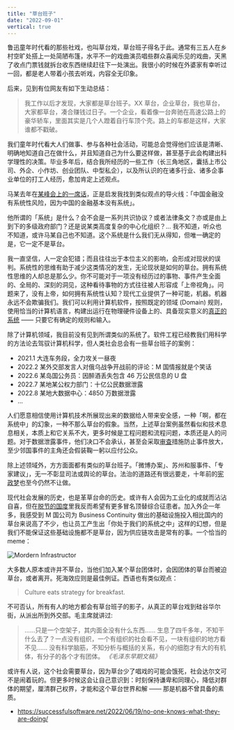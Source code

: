 ```yaml
---
title: "草台班子"
date: "2022-09-01"
vertical: true
---
```


鲁迅童年时代看的那些社戏，也叫草台戏，草台班子得名于此。通常有三五人在乡村空旷处搭上一处简陋布篷，水平不一的戏曲演员唱些群众喜闻乐见的戏曲，天黑了收点门票钱就拆台收东西继续赶往下一处演出。我很小的时候在外婆家有幸听过一回，都是老人带着小孩去听戏，内容全无印象。

后来，见到有位网友有如下生动总结：

> 我工作以后才发现，大家都是草台班子。XX 草台，企业草台，我也草台，大家都草台，凑合赚钱过日子。一个企业，看着像一台奔驰在高速公路上的豪华轿车，里面其实是几个人蹬着自行车顶个壳。路上的车都是这样，大家谁都不戳破。

我们童年时代看大人们做事、参与各种社会活动，可能总会觉得他们应该是清晰、明确地知道自己在做什么，并且知道自己为什么要这样做，甚至基于此会构建出科学理性的决策。毕业多年后，结合我所经历的一些工作（长三角地区，囊括上市公司、外企、小作坊、创业团队、中型私企），以及所认识的在诸多行业、诸多企事业单位的打工人经历，愈加肯定上述观点。

马某去年在[某峰会上的一席话](https://finance.sina.com.cn/money/bank/bank_hydt/2020-10-24/doc-iiznezxr7822563.shtml)，正是启发我找到类似观点的导火线：「中国金融没有系统性风险，因为中国的金融基本没有系统」。

他所谓的「系统」是什么？会不会是一系列共识协议？或者法律条文？亦或是由上到下的多级政府部门？还是说某类高度复杂的中心化组织？... 我不知道，听众也不知道，或许马某自己也不知道。这个系统是什么我们无从得知，但唯一确定的是，它一定不是草台。

我一直坚信，人一定会犯错；而且往往出于本位主义的影响，会形成对现状的误判。系统性的思维有助于减少这类情况的发生，无论现状是如何的草台。拥有系统性思维的人却总是那么少。你不可能对于一项没有经历过的事物、事件产生全面的、全局的、深刻的洞见，这种看待事物的方式往往被人形容成「上帝视角」。问题来了，没有上帝，如何拥有系统性认知？现代工业提供了一种可能，机器。机器永远不会欺骗我们。我们可以利用计算机软件，按照既定的领域 (Domain) 规则，使用恰当的计算机语言，构建出运行在物理硬件设备上的、具备现实意义的[真正的系统](https://zh.wikipedia.org/wiki/%E5%86%AF%C2%B7%E8%AF%BA%E4%BC%8A%E6%9B%BC%E7%BB%93%E6%9E%84) —— 只要它有确定的规则和输入。

除了计算机领域，我目前没有见到所谓类似的系统了。软件工程已经教我们用科学的方法论去驾驭计算机科学，但人类社会总会有一些草台班子的案例：

- 2021.1 大连车务段，全力攻关一昼夜
- 2022.2 某外交部发言人对俄乌战争开战前的评论：M 国情报就是个笑话
- 2022.6 某岛国公务员：因醉酒丢失包含 46 万公民信息的 U 盘
- 2022.7 某地某公权力部门：十亿公民数据泄露
- 2022.8 某地大数据中心：4850 万数据泄露
- ...

人们愿意相信使用计算机技术所展现出来的数据给人带来安全感，一种「啊，都在系统中」的幻象，一种不那么草台的假象。当然，上述草台案例虽然看似和技术息息相关，本质上和它关系不大，更多时候是工程问题和流程问题，本质还是人的问题。对于数据泄露事件，他们决口不会承认，甚至会采取[审查](https://s.weibo.com/weibo?q=%23%E5%8D%81%E4%BA%BF%E5%85%AC%E6%B0%91%E6%95%B0%E6%8D%AE%E6%B3%84%E9%9C%B2%23)措施防止事件放大，至少邻国事件的主角还会假装鞠一躬以应付公众。

除上述领域外，方方面面都有类似的草台班子。「微博办案」、苏州和服事件、「专家建议」，无一不彰显司法或舆论的草台。法治的道路还有很远要走，十年前的[宪政梦](https://zh.wikipedia.org/zh-cn/2013%E5%B9%B4%E3%80%8A%E5%8D%97%E6%96%B9%E5%91%A8%E6%9C%AB%E3%80%8B%E6%96%B0%E5%B9%B4%E7%89%B9%E5%88%8A%E4%BA%8B%E4%BB%B6)也至今仍然不让做。

现代社会发展的历史，也是革草台命的历史。或许有人会因为工业化的成就而沾沾自喜，但在[脱节的国度](https://books.google.com.hk/books?id=lINbEAAAQBAJ&printsec=frontcover&dq=%E8%84%B1%E8%8A%82%E7%9A%84%E5%9B%BD%E5%BA%A6&hl=zh-CN&sa=X&ved=2ahUKEwiKi8r2_fP5AhVaslYBHdv5AR4Q6AF6BAgIEAI#v=onepage&q=%E8%84%B1%E8%8A%82%E7%9A%84%E5%9B%BD%E5%BA%A6&f=false)里我反而希望有更多冒名顶替综合征患者。加入外企一年多，我感受到 M 国公司为 Business Continuity 做出的基础设施投入相比国内的草台来说高了不少，也让员工产生出「你处于我们的系统之中」这样的幻想，但是我们不能保证这些基础设施都不是草台，因为供应链攻击是常有的事。一个恰当的 meme：

![Mordern Infrastructor](/images/makeshift-troupe/infra.png)

大多数人原本或许并不草台，当他们加入某个草台团体时，会因团体的草台而被迫草台，或者离开。死海效应则是最佳例证。西语也有类似观点：

> Culture eats strategy for breakfast.

不可否认，所有有人的地方都会有草台班子的影子，从真正的草台戏到硅谷华尔街，从派出所到外交部。毛主席就讲过:

> ......只是一个空架子，其内面全没有什么东西...... 生息了四千多年，不知干什么去了？一点没有组织，一个有组织的社会看不见，一块有组织的地方看不见...... 没有科学脑筋，不知分析与概括的关系，有小的细胞才有大的有机体，有分子的各个才有团体。 _《毛泽东早期文稿》_

或许有人说，这个社会需要草台，因为草台少了唱戏的可能会饿死，社会达尔文可不是闹着玩的。但更多时候这会让自己意识到：时刻保持谦卑和同理心，降低对群体的期望，厘清群己权界，才能和这个草台世界和解 —— 那是机器不曾具备的素质。

- <https://successfulsoftware.net/2022/06/19/no-one-knows-what-they-are-doing/>
